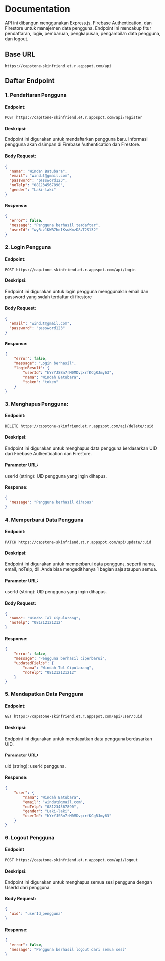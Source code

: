 # Documentation

API ini dibangun menggunakan Express.js, Firebase Authentication, dan Firestore untuk manajemen data pengguna. Endpoint ini mencakup fitur pendaftaran, login, pembaruan, penghapusan, pengambilan data pengguna, dan logout.

## Base URL

`https://capstone-skinfriend.et.r.appspot.com/api`

## Daftar Endpoint

### 1. Pendaftaran Pengguna

#### Endpoint:

`POST https://capstone-skinfriend.et.r.appspot.com/api/register`

#### Deskripsi:

Endpoint ini digunakan untuk mendaftarkan pengguna baru. Informasi pengguna akan disimpan di Firebase Authentication dan Firestore.

#### Body Request:

```json
{
  "nama": "Windah Batubara",
  "email": "windut@gmail.com", 
  "password": "password123",
  "noTelp": "081234567890",
  "gender": "Laki-laki"
}
```

#### Response:

```json
{
  "error": false,
  "message": "Pengguna berhasil terdaftar",
  "userId": "wyRsz1KWB7hoIKswKmzD8zT2S132"
}
```

### 2. Login Pengguna

#### Endpoint:

`POST https://capstone-skinfriend.et.r.appspot.com/api/login`

#### Deskripsi:

Endpoint ini digunakan untuk login pengguna menggunakan email dan password yang sudah terdaftar di firestore

#### Body Request:

```json
{
  "email": "windut@gmail.com", 
  "password": "password123"
}
```

#### Response:

```json
{
    "error": false,
    "message": "Login berhasil",
    "loginResult": {
        "userId": "hYrYJSBn7rM0MDvpxrfKCgRJmy63",
        "nama": "Windah Batubara",
        "token": "token"
    }
}
```

### 3. Menghapus Pengguna:

#### Endpoint:

`DELETE https://capstone-skinfriend.et.r.appspot.com/api/delete/:uid`

#### Deskripsi:

Endpoint ini digunakan untuk menghapus data pengguna berdasarkan UID dari Firebase Authentication dan Firestore.

#### Parameter URL:

userId (string): UID pengguna yang ingin dihapus.

#### Response:

```json
{
  "message": "Pengguna berhasil dihapus"
}
```

### 4. Memperbarui Data Pengguna

#### Endpoint:

`PATCH https://capstone-skinfriend.et.r.appspot.com/api/update/:uid`

#### Deskripsi:

Endpoint ini digunakan untuk memperbarui data pengguna, seperti nama, email, noTelp, dll. Anda bisa mengedit hanya 1 bagian saja ataupun semua.

#### Parameter URL:

userId (string): UID pengguna yang ingin dihapus.

#### Body Request:

```json
{
  "nama": "Windah Tol Cipularang",
  "noTelp": "081212121212"
}
```

#### Response:

```json
{
    "error": false,
    "message": "Pengguna berhasil diperbarui",
    "updatedFields": {
        "nama": "Windah Tol Cipularang",
        "noTelp": "081212121212"
    }
}
```

### 5. Mendapatkan Data Pengguna

#### Endpoint:

`GET https://capstone-skinfriend.et.r.appspot.com/api/user/:uid`

#### Deskripsi:

Endpoint ini digunakan untuk mendapatkan data pengguna berdasarkan UID.

#### Parameter URL:

uid (string): userId pengguna.

#### Response:

```json
{
    "user": {
        "nama": "Windah Batubara",
        "email": "windut@gmail.com",
        "noTelp": "081234567890",
        "gender": "Laki-laki",
        "userId": "hYrYJSBn7rM0MDvpxrfKCgRJmy63"
    }
}
```

### 6. Logout Pengguna

#### Endpoint

`POST https://capstone-skinfriend.et.r.appspot.com/api/logout`

#### Deskripsi:

Endpoint ini digunakan untuk menghapus semua sesi pengguna dengan UserId dari pengguna.

#### Body Request:

```json
{
  "uid": "userId_pengguna"
}
```

#### Response:

```json
{
  "error": false,
  "message": "Pengguna berhasil logout dari semua sesi"
}
```
